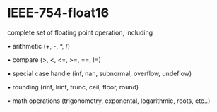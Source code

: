 # IEEE-754-float16
complete set of floating point operation, including 

 • arithmetic (+, -, *, /)

 • compare (>, <, <=, >=, ==, !=)
 
 • special case handle (inf, nan, subnormal, overflow, undeflow)

 • rounding (rint, lrint, trunc, ceil, floor, round)
 
 • math operations (trigonometry, exponental, logarithmic, roots, etc..)
